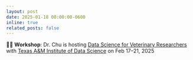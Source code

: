 ```yaml
---
layout: post
date: 2025-01-18 00:00:00-0600
inline: true
related_posts: false
---
```


👩‍🏫 **Workshop**: Dr. Chu is hosting [Data Science for Veterinary Researchers](https://tamids.tamu.edu/event/data-science-workshop-for-veterinary-researchers/) with [Texas A&M Institute of Data Science](tamids.tamu.edu/) on Feb 17–21, 2025
